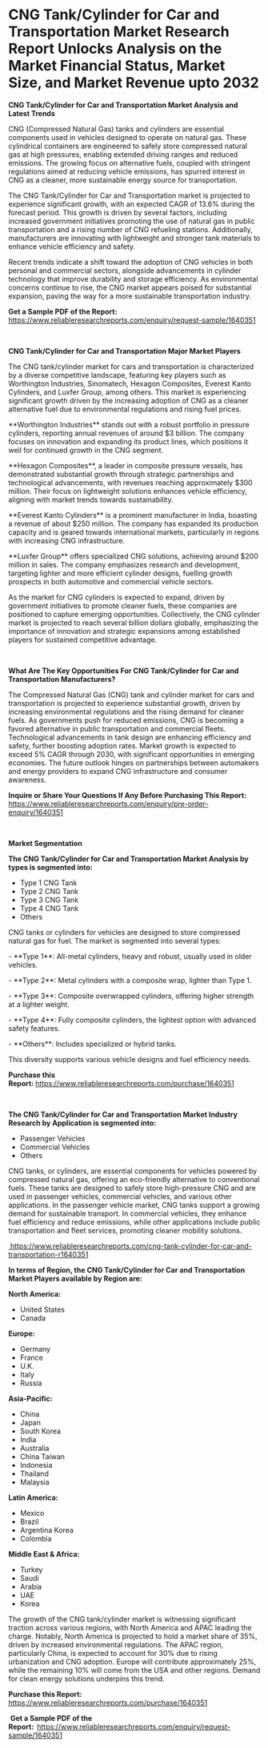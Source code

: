<p><h1>CNG Tank/Cylinder for Car and Transportation Market Research Report Unlocks Analysis on the Market Financial Status, Market Size, and Market Revenue upto 2032</h1></p><p><strong>CNG Tank/Cylinder for Car and Transportation Market Analysis and Latest Trends</strong></p>
<p><p>CNG (Compressed Natural Gas) tanks and cylinders are essential components used in vehicles designed to operate on natural gas. These cylindrical containers are engineered to safely store compressed natural gas at high pressures, enabling extended driving ranges and reduced emissions. The growing focus on alternative fuels, coupled with stringent regulations aimed at reducing vehicle emissions, has spurred interest in CNG as a cleaner, more sustainable energy source for transportation.</p><p>The CNG Tank/Cylinder for Car and Transportation market is projected to experience significant growth, with an expected CAGR of 13.6% during the forecast period. This growth is driven by several factors, including increased government initiatives promoting the use of natural gas in public transportation and a rising number of CNG refueling stations. Additionally, manufacturers are innovating with lightweight and stronger tank materials to enhance vehicle efficiency and safety.</p><p>Recent trends indicate a shift toward the adoption of CNG vehicles in both personal and commercial sectors, alongside advancements in cylinder technology that improve durability and storage efficiency. As environmental concerns continue to rise, the CNG market appears poised for substantial expansion, paving the way for a more sustainable transportation industry.</p></p>
<p><strong>Get a Sample PDF of the Report:&nbsp;</strong> <a href="https://www.reliableresearchreports.com/enquiry/request-sample/1640351?utm_campaign=3430&utm_medium=2&utm_source=Github&utm_content=ia&utm_term=12042025&utm_id=cng-tankcylinder-for-car-and-transportation">https://www.reliableresearchreports.com/enquiry/request-sample/1640351</a></p>
<p>&nbsp;</p>
<p><strong>CNG Tank/Cylinder for Car and Transportation Major Market Players</strong></p>
<p><p>The CNG tank/cylinder market for cars and transportation is characterized by a diverse competitive landscape, featuring key players such as Worthington Industries, Sinomatech, Hexagon Composites, Everest Kanto Cylinders, and Luxfer Group, among others. This market is experiencing significant growth driven by the increasing adoption of CNG as a cleaner alternative fuel due to environmental regulations and rising fuel prices.</p><p>**Worthington Industries** stands out with a robust portfolio in pressure cylinders, reporting annual revenues of around $3 billion. The company focuses on innovation and expanding its product lines, which positions it well for continued growth in the CNG segment.</p><p>**Hexagon Composites**, a leader in composite pressure vessels, has demonstrated substantial growth through strategic partnerships and technological advancements, with revenues reaching approximately $300 million. Their focus on lightweight solutions enhances vehicle efficiency, aligning with market trends towards sustainability.</p><p>**Everest Kanto Cylinders** is a prominent manufacturer in India, boasting a revenue of about $250 million. The company has expanded its production capacity and is geared towards international markets, particularly in regions with increasing CNG infrastructure.</p><p>**Luxfer Group** offers specialized CNG solutions, achieving around $200 million in sales. The company emphasizes research and development, targeting lighter and more efficient cylinder designs, fuelling growth prospects in both automotive and commercial vehicle sectors.</p><p>As the market for CNG cylinders is expected to expand, driven by government initiatives to promote cleaner fuels, these companies are positioned to capture emerging opportunities. Collectively, the CNG cylinder market is projected to reach several billion dollars globally, emphasizing the importance of innovation and strategic expansions among established players for sustained competitive advantage.</p></p>
<p>&nbsp;</p>
<p><strong>What Are The Key Opportunities For CNG Tank/Cylinder for Car and Transportation Manufacturers?</strong></p>
<p><p>The Compressed Natural Gas (CNG) tank and cylinder market for cars and transportation is projected to experience substantial growth, driven by increasing environmental regulations and the rising demand for cleaner fuels. As governments push for reduced emissions, CNG is becoming a favored alternative in public transportation and commercial fleets. Technological advancements in tank design are enhancing efficiency and safety, further boosting adoption rates. Market growth is expected to exceed 5% CAGR through 2030, with significant opportunities in emerging economies. The future outlook hinges on partnerships between automakers and energy providers to expand CNG infrastructure and consumer awareness.</p></p>
<p><strong>Inquire or Share Your Questions If Any Before Purchasing This Report:</strong> <a href="https://www.reliableresearchreports.com/enquiry/pre-order-enquiry/1640351?utm_campaign=3430&utm_medium=2&utm_source=Github&utm_content=ia&utm_term=12042025&utm_id=cng-tankcylinder-for-car-and-transportation">https://www.reliableresearchreports.com/enquiry/pre-order-enquiry/1640351</a></p>
<p>&nbsp;</p>
<p><strong>Market Segmentation</strong></p>
<p><strong>The CNG Tank/Cylinder for Car and Transportation Market Analysis by types is segmented into:</strong></p>
<p><ul><li>Type 1 CNG Tank</li><li>Type 2 CNG Tank</li><li>Type 3 CNG Tank</li><li>Type 4 CNG Tank</li><li>Others</li></ul></p>
<p><p>CNG tanks or cylinders for vehicles are designed to store compressed natural gas for fuel. The market is segmented into several types: </p><p>- **Type 1**: All-metal cylinders, heavy and robust, usually used in older vehicles. </p><p>- **Type 2**: Metal cylinders with a composite wrap, lighter than Type 1. </p><p>- **Type 3**: Composite overwrapped cylinders, offering higher strength at a lighter weight. </p><p>- **Type 4**: Fully composite cylinders, the lightest option with advanced safety features. </p><p>- **Others**: Includes specialized or hybrid tanks. </p><p>This diversity supports various vehicle designs and fuel efficiency needs.</p></p>
<p><strong>Purchase this Report:&nbsp;</strong><a href="https://www.reliableresearchreports.com/purchase/1640351?utm_campaign=3430&utm_medium=2&utm_source=Github&utm_content=ia&utm_term=12042025&utm_id=cng-tankcylinder-for-car-and-transportation">https://www.reliableresearchreports.com/purchase/1640351</a></p>
<p>&nbsp;</p>
<p><strong>The CNG Tank/Cylinder for Car and Transportation Market Industry Research by Application is segmented into:</strong></p>
<p><ul><li>Passenger Vehicles</li><li>Commercial Vehicles</li><li>Others</li></ul></p>
<p><p>CNG tanks, or cylinders, are essential components for vehicles powered by compressed natural gas, offering an eco-friendly alternative to conventional fuels. These tanks are designed to safely store high-pressure CNG and are used in passenger vehicles, commercial vehicles, and various other applications. In the passenger vehicle market, CNG tanks support a growing demand for sustainable transport. In commercial vehicles, they enhance fuel efficiency and reduce emissions, while other applications include public transportation and fleet services, promoting cleaner mobility solutions.</p></p>
<p><a href="https://www.reliableresearchreports.com/cng-tank-cylinder-for-car-and-transportation-r1640351?utm_campaign=3430&utm_medium=2&utm_source=Github&utm_content=ia&utm_term=12042025&utm_id=cng-tankcylinder-for-car-and-transportation">&nbsp;https://www.reliableresearchreports.com/cng-tank-cylinder-for-car-and-transportation-r1640351</a></p>
<p><strong>In terms of Region, the CNG Tank/Cylinder for Car and Transportation Market Players available by Region are:</strong></p>
<p>
    <p> <strong> North America: </strong>
        <ul>
            <li>United States</li>
            <li>Canada</li>
        </ul>
        </p> 
    <p> <strong> Europe: </strong>
        <ul>
            <li>Germany</li>
            <li>France</li>
            <li>U.K.</li>
            <li>Italy</li>
            <li>Russia</li>
        </ul>
        </p> 
    <p> <strong> Asia-Pacific: </strong>
        <ul>
            <li>China</li>
            <li>Japan</li>
            <li>South Korea</li>
            <li>India</li>
            <li>Australia</li>
            <li>China Taiwan</li>
            <li>Indonesia</li>
            <li>Thailand</li>
            <li>Malaysia</li>
        </ul>
        </p> 
    <p> <strong> Latin America: </strong>
        <ul>
            <li>Mexico</li>
            <li>Brazil</li>
            <li>Argentina Korea</li>
            <li>Colombia</li>
        </ul>
        </p> 
    <p> <strong> Middle East & Africa: </strong>
        <ul>
            <li>Turkey</li>
            <li>Saudi</li>
            <li>Arabia</li>
            <li>UAE</li>
            <li>Korea</li>
        </ul>
    </p>
    </p>
<p><p>The growth of the CNG tank/cylinder market is witnessing significant traction across various regions, with North America and APAC leading the charge. Notably, North America is projected to hold a market share of 35%, driven by increased environmental regulations. The APAC region, particularly China, is expected to account for 30% due to rising urbanization and CNG adoption. Europe will contribute approximately 25%, while the remaining 10% will come from the USA and other regions. Demand for clean energy solutions underpins this trend.</p></p>
<p><strong>Purchase this Report: </strong><a href="https://www.reliableresearchreports.com/purchase/1640351?utm_campaign=3430&utm_medium=2&utm_source=Github&utm_content=ia&utm_term=12042025&utm_id=cng-tankcylinder-for-car-and-transportation">https://www.reliableresearchreports.com/purchase/1640351</a></p>
<p>&nbsp;<strong>Get a Sample PDF of the Report:&nbsp;&nbsp;</strong><a href="https://www.reliableresearchreports.com/enquiry/request-sample/1640351?utm_campaign=3430&utm_medium=2&utm_source=Github&utm_content=ia&utm_term=12042025&utm_id=cng-tankcylinder-for-car-and-transportation">https://www.reliableresearchreports.com/enquiry/request-sample/1640351</a></p>
<p><strong></strong></p>
<p><p></p><p></p><p></p></p>